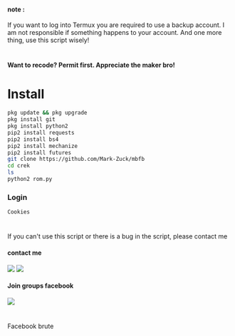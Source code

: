 #### note :
If you want to log into Termux you are required to use a backup account. I am not responsible if something happens to your account. And one more thing, use this script wisely!
#
#### Want to recode? Permit first. Appreciate the maker bro!
# Install
````bash
pkg update && pkg upgrade
pkg install git
pkg install python2
pip2 install requests
pip2 install bs4
pip2 install mechanize
pip2 install futures
git clone https://github.com/Mark-Zuck/mbfb
cd crek
ls
python2 rom.py
````
### Login 
```
Cookies
```
#
If you can't use this script or there is a bug in the script, please contact me
#### contact me
[![](https://img.shields.io/badge/Facebook-blue?logo=Facebook&logoColor=blue&labelColor=white)](https://www.facebook.com/100002461344178)
[![](https://img.shields.io/badge/Whatsapp-CHAT-red?logo=Whatsapp&logoColor=Brightgreen&labelColor=white)](https://wa.me/6282371648186?text=Asalamualaikum+bang)
#### Join groups facebook
[![](https://img.shields.io/badge/Groups-blue?logo=Facebook&logoColor=blue&labelColor=white)](https://www.facebook.com/310605552656196)
#
Facebook brute
